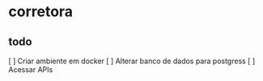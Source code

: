 # corretora

## todo

[ ] Criar ambiente em docker
[ ] Alterar banco de dados para postgress
[ ] Acessar APIs